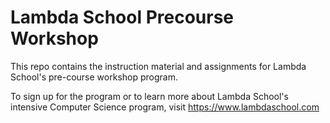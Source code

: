 # Lambda School Precourse Workshop
This repo contains the instruction material and assignments for Lambda School's pre-course workshop program.

To sign up for the program or to learn more about Lambda School's intensive Computer Science program, visit https://www.lambdaschool.com
